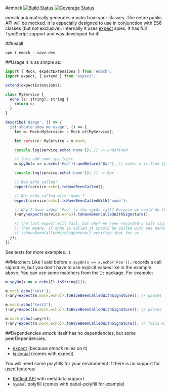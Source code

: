 #emock
[![Build Status](https://travis-ci.org/otbe/emock.svg?branch=master)](https://travis-ci.org/otbe/emock)
[![Coverage Status](https://coveralls.io/repos/github/otbe/emock/badge.svg?branch=master)](https://coveralls.io/github/otbe/emock?branch=master)

*emock* automatically generates mocks from your classes. The entire public API will be mocked. It is especially designed
to use in conjunction with ES6 classes (but not exclusive). Internally it uses [expect](https://github.com/mjackson/expect) spies.
It has full TypeScript support and was developed for it!

##Install

```npm i emock --save-dev```

##Usage
It is as simple as:

```javascript
import { Mock, expectExtensions } from 'emock';
import expect, { extend } from 'expect';

extend(expectExtensions);

class MyService {
  echo (s: string): string {
    return s;
  }
}

describe('Usage', () => {
  it('should show me usage', () => {
    let m: Mock<MyService> = Mock.of(MyService);

    let service: MyService = m.mock;

    console.log(service.echo('name')); // -> undefined

    // lets add some spy logic
    m.spyOn(x => x.echo('Foo')).andReturn('Bar'); // note: x is from type MyService so will get full code completion! :)

    console.log(service.echo('name')); // -> Bar

    // Was echo called?
    expect(service.echo).toHaveBeenCalled();

    // Was echo called with 'name'?
    expect(service.echo).toHaveBeenCalledWith('name');

    // Why I have added 'Foo' to the spyOn call? Because we could do the following:
    (<any>expect(service.echo)).toHaveBeenCalledWithSignature();

    // the last expect will fail, but why? We have recorded a call signature with m.spyOn(x => x.echo('Foo'))
    // That means, if echo is called it should be called with one parameter 'Foo'
    // toHaveBeenCalledWithSignature() verifies that for us
  });
});
```
See tests for more examples. :)

##Matchers
Like I said before ```m.spyOn(x => x.echo('Foo'));``` records a call signature, but you don't have to use explicit values
like in the example above. You can use some matchers from the ```It``` package. For example:

```javascript
m.spyOn(x => x.echo(It.isString()));

m.mock.echo('test');
(<any>expect(m.mock.echo)).toHaveBeenCalledWithSignature(); // passes

m.mock.echo('test2');
(<any>expect(m.mock.echo)).toHaveBeenCalledWithSignature(); // passes

m.mock.echo(<any>5);
(<any>expect(m.mock.echo)).toHaveBeenCalledWithSignature(); // fails with 5 is not a string

```

##Dependencies
*emock* itself has no dependencies, but some peerDependencies.

* [expect](https://github.com/mjackson/expect) (because *emock* relies on it)
* [is-equal](https://www.npmjs.com/package/is-equal) (comes with expect)

You will need some polyfills for your environment if there is no support for used features:

* [Reflect API](https://www.npmjs.com/package/reflect-metadata) with metadata support
* ```Symbol``` polyfill (comes with babel-polyfill for example)
